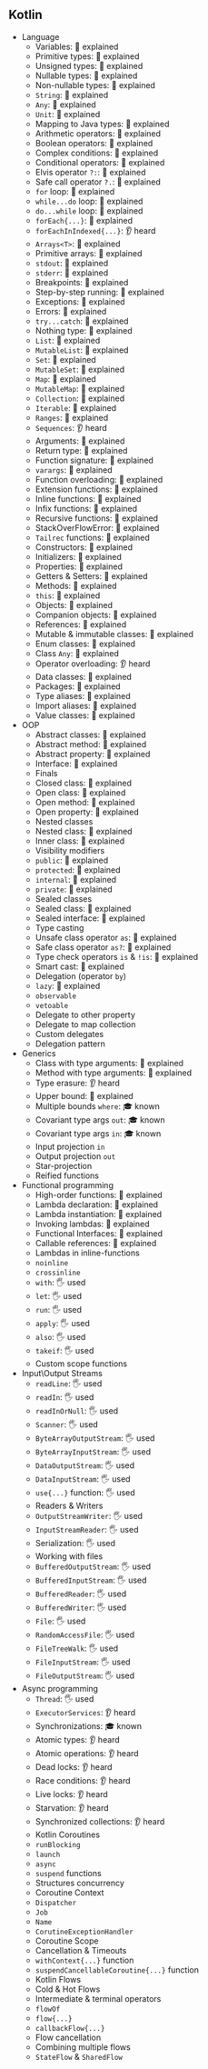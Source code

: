 ## Kotlin
- Language
  - Variables: 🙋 explained
  - Primitive types: 🙋 explained
  - Unsigned types: 🙋 explained
  - Nullable types: 🙋 explained
  - Non-nullable types: 🙋 explained
  - `String`: 🙋 explained
  - `Any`: 🙋 explained
  - `Unit`: 🙋 explained
  - Mapping to Java types: 🙋 explained
  - Arithmetic operators: 🙋 explained
  - Boolean operators: 🙋 explained
  - Complex conditions: 🙋 explained
  - Conditional operators: 🙋 explained
  - Elvis operator `?:`: 🙋 explained
  - Safe call operator `?.`: 🙋 explained
  - `for` loop: 🙋 explained
  - `while...do` loop: 🙋 explained
  - `do...while` loop: 🙋 explained
  - `forEach{...}`: 🙋 explained
  - `forEachInIndexed{...}`: 👂 heard
  - `Arrays<T>`: 🙋 explained
  - Primitive arrays: 🙋 explained
  - `stdout`: 🙋 explained
  - `stderr`: 🙋 explained
  - Breakpoints: 🙋 explained
  - Step-by-step running: 🙋 explained
  - Exceptions: 🙋 explained
  - Errors: 🙋 explained
  - `try...catch`: 🙋 explained
  - Nothing type: 🙋 explained
  - `List`: 🙋 explained
  - `MutableList`: 🙋 explained
  - `Set`: 🙋 explained
  - `MutableSet`: 🙋 explained
  - `Map`: 🙋 explained
  - `MutableMap`: 🙋 explained
  - `Collection`: 🙋 explained
  - `Iterable`: 🙋 explained
  - `Ranges`: 🙋 explained
  - `Sequences`: 👂 heard
  - Arguments: 🙋 explained
  - Return type: 🙋 explained
  - Function signature: 🙋 explained
  - `varargs`: 🙋 explained
  - Function overloading: 🙋 explained
  - Extension functions: 🙋 explained
  - Inline functions: 🙋 explained
  - Infix functions: 🙋 explained
  - Recursive functions: 🙋 explained
  - StackOverFlowError: 🙋 explained
  - `Tailrec` functions: 🙋 explained
  - Constructors: 🙋 explained
  - Initializers: 🙋 explained
  - Properties: 🙋 explained
  - Getters & Setters: 🙋 explained
  - Methods: 🙋 explained
  - `this`: 🙋 explained
  - Objects: 🙋 explained
  - Companion objects: 🙋 explained
  - References: 🙋 explained
  - Mutable & immutable classes: 🙋 explained
  - Enum classes: 🙋 explained
  - Class `Any`: 🙋 explained
  - Operator overloading: 👂 heard
  - Data classes: 🙋 explained
  - Packages: 🙋 explained
  - Type aliases: 🙋 explained
  - Import aliases: 🙋 explained
  - Value classes: 🙋 explained
- OOP
  - Abstract classes: 🙋 explained
  - Abstract method: 🙋 explained
  - Abstract property: 🙋 explained
  - Interface: 🙋 explained
  - Finals
  - Closed class: 🙋 explained
  - Open class: 🙋 explained
  - Open method: 🙋 explained
  - Open property: 🙋 explained
  - Nested classes
  - Nested class: 🙋 explained
  - Inner class: 🙋 explained
  - Visibility modifiers
  - `public`: 🙋 explained
  - `protected`: 🙋 explained
  - `internal`: 🙋 explained
  - `private`: 🙋 explained
  - Sealed classes
  - Sealed class: 🙋 explained
  - Sealed interface: 🙋 explained
  - Type casting
  - Unsafe class operator `as`: 🙋 explained
  - Safe class operator `as?`: 🙋 explained
  - Type check operators `is` & `!is`: 🙋 explained
  - Smart cast: 🙋 explained
  - Delegation (operator `by`)
  - `lazy`: 🙋 explained
  - `observable`
  - `vetoable`
  - Delegate to other property
  - Delegate to map collection
  - Custom delegates
  - Delegation pattern
- Generics
  - Class with type arguments: 🙋 explained
  - Method with type arguments: 🙋 explained
  - Type erasure: 👂 heard
  - Upper bound: 🙋 explained
  - Multiple bounds `where`: 🎓 known
  - Covariant type args `out`: 🎓 known
  - Covariant type args `in`: 🎓 known
  - Input projection `in`
  - Output projection `out`
  - Star-projection
  - Reified functions
- Functional programming
  - High-order functions: 🙋 explained
  - Lambda declaration: 🙋 explained
  - Lambda instantiation: 🙋 explained
  - Invoking lambdas: 🙋 explained
  - Functional Interfaces: 🙋 explained
  - Callable references: 🙋 explained
  - Lambdas in inline-functions
  - `noinline`
  - `crossinline`
  - `with`: 🖐️ used
  - `let`: 🖐️ used
  - `run`: 🖐️ used
  - `apply`: 🖐️ used
  - `also`: 🖐️ used
  - `takeif`: 🖐️ used
  - Custom scope functions
- Input\Output Streams
  - `readLine`: 🖐️ used
  - `readIn`: 🖐️ used
  - `readInOrNull`: 🖐️ used
  - `Scanner`: 🖐️ used
  - `ByteArrayOutputStream`: 🖐️ used
  - `ByteArrayInputStream`: 🖐️ used
  - `DataOutputStream`: 🖐️ used
  - `DataInputStream`: 🖐️ used
  - `use{...}` function: 🖐️ used
  - Readers & Writers
  - `OutputStreamWriter`: 🖐️ used
  - `InputStreamReader`: 🖐️ used
  - Serialization: 🖐️ used
  - Working with files
  - `BufferedOutputStream`: 🖐️ used
  - `BufferedInputStream`: 🖐️ used
  - `BufferedReader`: 🖐️ used
  - `BufferedWriter`: 🖐️ used
  - `File`: 🖐️ used
  - `RandomAccessFile`: 🖐️ used
  - `FileTreeWalk`: 🖐️ used
  - `FileInputStream`: 🖐️ used
  - `FileOutputStream`: 🖐️ used
- Async programming
  - `Thread`: 🖐️ used
  - `ExecutorServices`: 👂 heard
  - Synchronizations: 🎓 known
  - Atomic types: 👂 heard
  - Atomic operations: 👂 heard
  - Dead locks: 👂 heard
  - Race conditions: 👂 heard
  - Live locks: 👂 heard
  - Starvation: 👂 heard
  - Synchronized collections: 👂 heard
  - Kotlin Coroutines
  - `runBlocking`
  - `launch`
  - `async`
  - `suspend` functions
  - Structures concurrency
  - Coroutine Context
  - `Dispatcher`
  - `Job`
  - `Name`
  - `CorutineExceptionHandler`
  - Coroutine Scope
  - Cancellation & Timeouts
  - `withContext{...}` function
  - `suspendCancellableCoroutine{...}` function
  - Kotlin Flows
  - Cold & Hot Flows
  - Intermediate & terminal operators
  - `flowOf`
  - `flow{...}`
  - `callbackFlow{...}`
  - Flow cancellation
  - Combining multiple flows
  - `StateFlow` & `SharedFlow`
